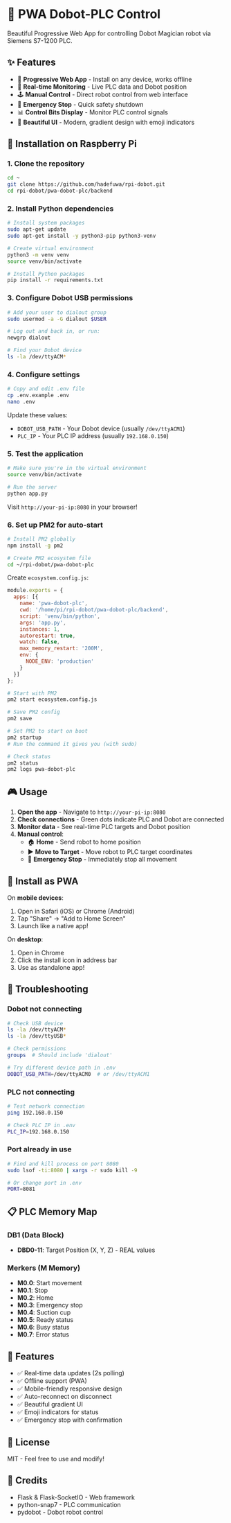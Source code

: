 # 🤖 PWA Dobot-PLC Control

Beautiful Progressive Web App for controlling Dobot Magician robot via Siemens S7-1200 PLC.

## ✨ Features

- 📱 **Progressive Web App** - Install on any device, works offline
- 🎯 **Real-time Monitoring** - Live PLC data and Dobot position
- 🕹️ **Manual Control** - Direct robot control from web interface
- 🛑 **Emergency Stop** - Quick safety shutdown
- 📊 **Control Bits Display** - Monitor PLC control signals
- 🎨 **Beautiful UI** - Modern, gradient design with emoji indicators

## 🚀 Installation on Raspberry Pi

### 1. Clone the repository
```bash
cd ~
git clone https://github.com/hadefuwa/rpi-dobot.git
cd rpi-dobot/pwa-dobot-plc/backend
```

### 2. Install Python dependencies
```bash
# Install system packages
sudo apt-get update
sudo apt-get install -y python3-pip python3-venv

# Create virtual environment
python3 -m venv venv
source venv/bin/activate

# Install Python packages
pip install -r requirements.txt
```

### 3. Configure Dobot USB permissions
```bash
# Add your user to dialout group
sudo usermod -a -G dialout $USER

# Log out and back in, or run:
newgrp dialout

# Find your Dobot device
ls -la /dev/ttyACM*
```

### 4. Configure settings
```bash
# Copy and edit .env file
cp .env.example .env
nano .env
```

Update these values:
- `DOBOT_USB_PATH` - Your Dobot device (usually `/dev/ttyACM1`)
- `PLC_IP` - Your PLC IP address (usually `192.168.0.150`)

### 5. Test the application
```bash
# Make sure you're in the virtual environment
source venv/bin/activate

# Run the server
python app.py
```

Visit `http://your-pi-ip:8080` in your browser!

### 6. Set up PM2 for auto-start
```bash
# Install PM2 globally
npm install -g pm2

# Create PM2 ecosystem file
cd ~/rpi-dobot/pwa-dobot-plc
```

Create `ecosystem.config.js`:
```javascript
module.exports = {
  apps: [{
    name: 'pwa-dobot-plc',
    cwd: '/home/pi/rpi-dobot/pwa-dobot-plc/backend',
    script: 'venv/bin/python',
    args: 'app.py',
    instances: 1,
    autorestart: true,
    watch: false,
    max_memory_restart: '200M',
    env: {
      NODE_ENV: 'production'
    }
  }]
};
```

```bash
# Start with PM2
pm2 start ecosystem.config.js

# Save PM2 config
pm2 save

# Set PM2 to start on boot
pm2 startup
# Run the command it gives you (with sudo)

# Check status
pm2 status
pm2 logs pwa-dobot-plc
```

## 🎮 Usage

1. **Open the app** - Navigate to `http://your-pi-ip:8080`
2. **Check connections** - Green dots indicate PLC and Dobot are connected
3. **Monitor data** - See real-time PLC targets and Dobot position
4. **Manual control**:
   - 🏠 **Home** - Send robot to home position
   - ▶️ **Move to Target** - Move robot to PLC target coordinates
   - 🛑 **Emergency Stop** - Immediately stop all movement

## 📱 Install as PWA

On **mobile devices**:
1. Open in Safari (iOS) or Chrome (Android)
2. Tap "Share" → "Add to Home Screen"
3. Launch like a native app!

On **desktop**:
1. Open in Chrome
2. Click the install icon in address bar
3. Use as standalone app!

## 🔧 Troubleshooting

### Dobot not connecting
```bash
# Check USB device
ls -la /dev/ttyACM*
ls -la /dev/ttyUSB*

# Check permissions
groups  # Should include 'dialout'

# Try different device path in .env
DOBOT_USB_PATH=/dev/ttyACM0  # or /dev/ttyACM1
```

### PLC not connecting
```bash
# Test network connection
ping 192.168.0.150

# Check PLC IP in .env
PLC_IP=192.168.0.150
```

### Port already in use
```bash
# Find and kill process on port 8080
sudo lsof -ti:8080 | xargs -r sudo kill -9

# Or change port in .env
PORT=8081
```

## 📋 PLC Memory Map

### DB1 (Data Block)
- **DBD0-11**: Target Position (X, Y, Z) - REAL values

### Merkers (M Memory)
- **M0.0**: Start movement
- **M0.1**: Stop
- **M0.2**: Home
- **M0.3**: Emergency stop
- **M0.4**: Suction cup
- **M0.5**: Ready status
- **M0.6**: Busy status
- **M0.7**: Error status

## 🎨 Features

- ✅ Real-time data updates (2s polling)
- ✅ Offline support (PWA)
- ✅ Mobile-friendly responsive design
- ✅ Auto-reconnect on disconnect
- ✅ Beautiful gradient UI
- ✅ Emoji indicators for status
- ✅ Emergency stop with confirmation

## 📝 License

MIT - Feel free to use and modify!

## 🙏 Credits

- Flask & Flask-SocketIO - Web framework
- python-snap7 - PLC communication
- pydobot - Dobot robot control

